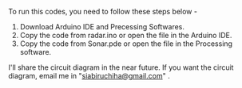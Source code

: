 To run this codes, you need to follow these steps below -
1. Download Arduino IDE and Precessing Softwares.
2. Copy the code from radar.ino or open the file in the Arduino IDE.
3. Copy the code from Sonar.pde or open the file in the Processing software.

I'll share the circuit diagram in the near future. If you want the circuit diagram, email me in "siabiruchiha@gmail.com" .
